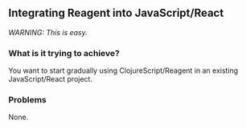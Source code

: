 ## Integrating Reagent into JavaScript/React

_WARNING: This is easy._

### What is it trying to achieve?

You want to start gradually using ClojureScript/Reagent in an existing JavaScript/React project.

### Problems

None.